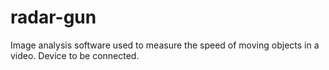 # radar-gun
Image analysis software used to measure the speed of moving objects in a video. Device to be connected.

